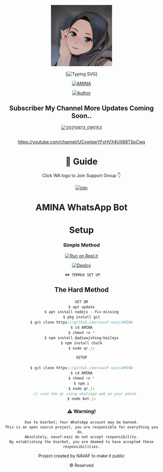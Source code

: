 <div align="center">
  <img border-radius: 15px src="https://github.com/navaf-nazz/AMINA/raw/master/Amina.jpg" width="200" height="200"/>
  
 [![Typing SVG](https://readme-typing-svg.herokuapp.com?font=Lemon+milk&color=F70000&lines=Welcome+to+AMINA+WA+Bot+repo;Created+by+Navaf+Ser;This+is+the+Best++Bgm+bot;With+more+features)]


<p align="center">
    
<a href="#"><img title="AMINA"
 src="https://img.shields.io/badge-AMINA-blue?&style=for-the-badge"></a>
 </p>
  <p align="center">
<a href="https://wa.me/919447919086"><img title="Author" src="https://img.shields.io/badge/Author-NAVAF-Ser/AMINA?color=Blue&style=for-the-badge&logo=whatsapp"></a>
 </p>
 
## Subscriber My Channel More Updates Coming Soon..
 
![20210613_095153](https://user-images.githubusercontent.com/85656190/125904681-fc8f3ca0-3c3d-4bd1-b852-6036a7efd8e4.jpg) 

 ##
https://youtube.com/channel/UCxwIqwYFxHVX4UX68TSpCwg
 
# 📢 Guide
Click WA logo to Join Support Group 👇
    <br>
<br>
  [![join](https://github.com/Alien-alfa/PublicBot/blob/main/wlogo.svg.png)](https://chat.whatsapp.com/GWij9jRnVJy0zuUVWX5G1O)
  <div align="center">
 


# AMINA WhatsApp Bot 

# Setup
<div align="center">

  ### Simple Method
  
[![Run on Repl.it](https://repl.it/badge/github/quiec/whatsAlfa)](https://replit.com/@JihadSabeena123/JULIEMWOL-QR#index.js)

[![Deploy](https://www.herokucdn.com/deploy/button.svg)](https://heroku.com/deploy?template=https://github.com/navaf-nazz/AMINA)
     </div>
     
     ## TERMUX SET UP
  
## The Hard Method

```js
GET QR
$ apt update
$ apt install nodejs --fix-missing
$ pkg install git
$ git clone https://github.com/navaf-nazz/AMINA
$ cd AMINA
$ chmod +x *
$ npm install @adiwajshing/baileys
$ npm install chalk
$ node qr.js
```
      
```js
SETUP

$ git clone https://github.com/navaf-nazz/AMINA
$ cd AMINA
$ chmod +x *
$ npm i
$ node qr.js
   // scan the qr using whatsapp web on your phone
$ node bot.js
```


### ⚠️ Warning! 
```
Due to Userbot; Your WhatsApp account may be banned.
This is an open source project, you are responsible for everything you do. 
Absolutely, navaf-nazz do not accept responsibility.
By establishing the Userbot, you are deemed to have accepted these responsibilities.
```



Project created by NAVAF to make it public

© Reserved
